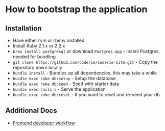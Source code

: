 # How to bootstrap the application

## Installation
- Have either rvm or rbenv installed
- Install Ruby 2.1.x or 2.2.x
- `brew install postgresql` or download `Postgres.app` - Install Postgres, needed for bundling
- `git clone https://github.com/coderie/coderie-site.git` - Copy the repository down locally
- `bundle install` - Bundles up all dependencies, this may take a while
- `bundle exec rake db:setup` - Setup the database
- `bundle exec rake db:seed` - Seed with starter data
- `bundle exec rails s` - Serve the application
- `bundle exec rake db:reset` - If you want to reset and re-seed your db

## Additional Docs
* [Frontend developer workflow](/docs/frontend-workflow.md)
